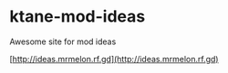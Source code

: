 # ktane-mod-ideas

Awesome site for mod ideas

[http://ideas.mrmelon.rf.gd](http://ideas.mrmelon.rf.gd)
